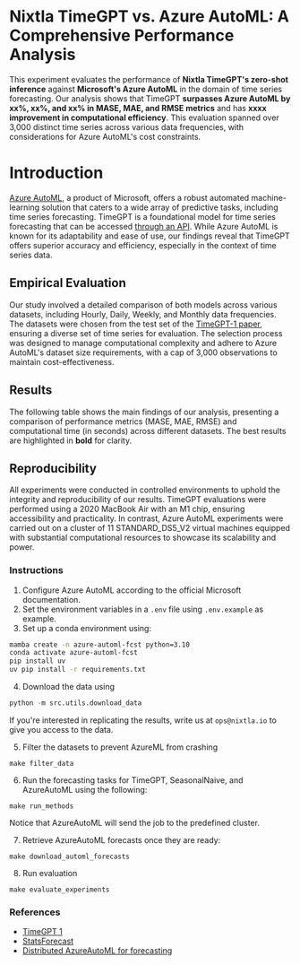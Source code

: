 # Nixtla TimeGPT vs. Azure AutoML: A Comprehensive Performance Analysis

This experiment evaluates the performance of **Nixtla TimeGPT's zero-shot inference** against **Microsoft's Azure AutoML** in the domain of time series forecasting. Our analysis shows that TimeGPT **surpasses Azure AutoML by xx%, xx%, and xx% in MASE, MAE, and RMSE metrics** and has **xxxx improvement in computational efficiency**. This evaluation spanned over 3,000 distinct time series across various data frequencies, with considerations for Azure AutoML's cost constraints.

# Introduction

[Azure AutoML](https://learn.microsoft.com/en-us/azure/machine-learning/concept-automl-forecasting-methods?view=azureml-api-2), a product of Microsoft, offers a robust automated machine-learning solution that caters to a wide array of predictive tasks, including time series forecasting. TimeGPT is a foundational model for time series forecasting that can be accessed [through an API](https://docs.nixtla.io/). While Azure AutoML is known for its adaptability and ease of use, our findings reveal that TimeGPT offers superior accuracy and efficiency, especially in the context of time series data.

## Empirical Evaluation

Our study involved a detailed comparison of both models across various datasets, including Hourly, Daily, Weekly, and Monthly data frequencies. The datasets were chosen from the test set of the [TimeGPT-1 paper](https://arxiv.org/abs/2310.03589), ensuring a diverse set of time series for evaluation. The selection process was designed to manage computational complexity and adhere to Azure AutoML's dataset size requirements, with a cap of 3,000 observations to maintain cost-effectiveness.

## Results

The following table shows the main findings of our analysis, presenting a comparison of performance metrics (MASE, MAE, RMSE) and computational time (in seconds) across different datasets. The best results are highlighted in **bold** for clarity.


## Reproducibility

All experiments were conducted in controlled environments to uphold the integrity and reproducibility of our results. TimeGPT evaluations were performed using a 2020 MacBook Air with an M1 chip, ensuring accessibility and practicality. In contrast, Azure AutoML experiments were carried out on a cluster of 11 STANDARD_DS5_V2 virtual machines equipped with substantial computational resources to showcase its scalability and power.

### Instructions

1. Configure Azure AutoML according to the official Microsoft documentation.
2. Set the environment variables in a `.env` file using `.env.example` as example.
3. Set up a conda environment using:

```bash
mamba create -n azure-automl-fcst python=3.10
conda activate azure-automl-fcst
pip install uv
uv pip install -r requirements.txt
```

4. Download the data using

```python
python -m src.utils.download_data
```

If you're interested in replicating the results, write us at `ops@nixtla.io` to give you access to the data.

5. Filter the datasets to prevent AzureML from crashing

```
make filter_data
```

6. Run the forecasting tasks for TimeGPT, SeasonalNaive, and AzureAutoML using the following:

```
make run_methods
```

Notice that AzureAutoML will send the job to the predefined cluster. 

7. Retrieve AzureAutoML forecasts once they are ready:

```
make download_automl_forecasts
```

8. Run evaluation

```
make evaluate_experiments
```


### References
- [TimeGPT 1](https://arxiv.org/abs/2310.03589)
- [StatsForecast](https://github.com/Nixtla/statsforecast/)
- [Distributed AzureAutoML for forecasting](https://github.com/Azure/azureml-examples/blob/main/sdk/python/jobs/pipelines/1k_demand_forecasting_with_pipeline_components/automl-forecasting-demand-many-models-in-pipeline/automl-forecasting-demand-many-models-in-pipeline.ipynb)
